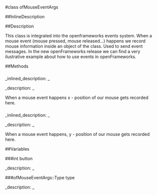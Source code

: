 #class ofMouseEventArgs


<!--
_visible: True_
_advanced: False_
-->

##InlineDescription






##Description

This class is integrated into the openframeworks events system. When a mouse event (mouse pressed, mouse released...) happens we record mouse information inside an object of the class. Used to send event messages. In the new openFrameworks release we can find a very ilustrative example about how to use events in openFrameworks.





##Methods



### 

<!--
_syntax: _
_name: x_
_returns: _
_returns_description: _
_parameters: _
_access: public_
_version_started: 006_
_version_deprecated: _
_summary: _
_constant: False_
_static: False_
_visible: True_
_advanced: False_
-->

_inlined_description: _








_description: _


When a mouse event happens x - position of our mouse gets recorded here.







<!----------------------------------------------------------------------------->

### 

<!--
_syntax: _
_name: y_
_returns: _
_returns_description: _
_parameters: _
_access: public_
_version_started: 006_
_version_deprecated: _
_summary: _
_constant: False_
_static: False_
_visible: True_
_advanced: False_
-->

_inlined_description: _








_description: _


When a mouse event happens, y - position of our mouse gets recorded here.







<!----------------------------------------------------------------------------->

##Variables



###int button

<!--
_name: button_
_type: int_
_access: public_
_version_started: 0073_
_version_deprecated: _
_summary: _
_visible: True_
_constant: True_
_advanced: False_
-->

_description: _








<!----------------------------------------------------------------------------->

###ofMouseEventArgs::Type type

<!--
_name: type_
_type: ofMouseEventArgs::Type_
_access: public_
_version_started: 0073_
_version_deprecated: _
_summary: _
_visible: True_
_constant: True_
_advanced: False_
-->

_description: _








<!----------------------------------------------------------------------------->

